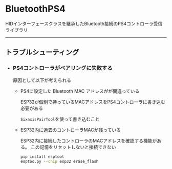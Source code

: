 # BluetoothPS4

HIDインターフェースクラスを継承したBluetooth接続のPS4コントローラ受信ライブラリ

---

## トラブルシューティング

- ### PS4コントローラがペアリングに失敗する

    原因として以下が考えられる

    - PS4に設定した Bluetooth MAC アドレスがが間違っている

        ESP32が個別で持っているMACアドレスをPS4コントローラに書き込む必要がある

        `SixaxisPairTool`を使って書き込むこと

    - ESP32内に過去のコントローラMACが残っている

        ESP32内に接続したコントローラのMACアドレスを確認する機能がある。
        この記憶をリセットしないと接続できない

        ```bash
        pip install esptool
        esptoo.py --chip esp32 erase_flash
        ```